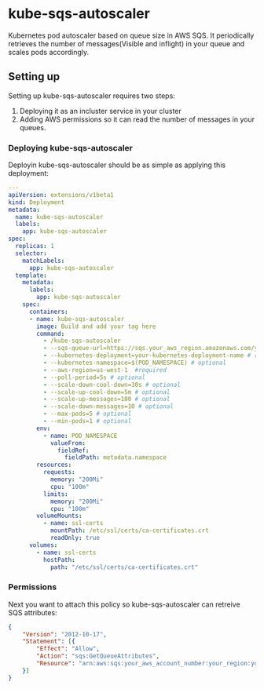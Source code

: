 # kube-sqs-autoscaler
Kubernetes pod autoscaler based on queue size in AWS SQS. It periodically retrieves the number of messages(Visible and inflight) in your queue and scales pods accordingly.

## Setting up
Setting up kube-sqs-autoscaler requires two steps:
1) Deploying it as an incluster service in your cluster
2) Adding AWS permissions so it can read the number of messages in your queues.

### Deploying kube-sqs-autoscaler
Deployin kube-sqs-autoscaler should be as simple as applying this deployment:
```yaml
---
apiVersion: extensions/v1beta1
kind: Deployment
metadata:
  name: kube-sqs-autoscaler
  labels:
    app: kube-sqs-autoscaler
spec:
  replicas: 1
  selector:
    matchLabels:
      app: kube-sqs-autoscaler
  template:
    metadata:
      labels:
        app: kube-sqs-autoscaler
    spec:
      containers:
      - name: kube-sqs-autoscaler
        image: Build and add your tag here
        command:
          - /kube-sqs-autoscaler
          - --sqs-queue-url=https://sqs.your_aws_region.amazonaws.com/your_aws_account_number/your_queue_name  # required
          - --kubernetes-deployment=your-kubernetes-deployment-name # required
          - --kubernetes-namespace=$(POD_NAMESPACE) # optional
          - --aws-region=us-west-1  #required
          - --poll-period=5s # optional
          - --scale-down-cool-down=30s # optional
          - --scale-up-cool-down=5m # optional
          - --scale-up-messages=100 # optional
          - --scale-down-messages=10 # optional
          - --max-pods=5 # optional
          - --min-pods=1 # optional
        env:
          - name: POD_NAMESPACE
            valueFrom:
              fieldRef:
                fieldPath: metadata.namespace
        resources:
          requests:
            memory: "200Mi"
            cpu: "100m"
          limits:
            memory: "200Mi"
            cpu: "100m"
        volumeMounts:
          - name: ssl-certs
            mountPath: /etc/ssl/certs/ca-certificates.crt
            readOnly: true
      volumes:
        - name: ssl-certs
          hostPath:
            path: "/etc/ssl/certs/ca-certificates.crt"
```

### Permissions
Next you want to attach this policy so kube-sqs-autoscaler can retreive SQS attributes:
```json
{
    "Version": "2012-10-17",
    "Statement": [{
        "Effect": "Allow",
        "Action": "sqs:GetQueueAttributes",
        "Resource": "arn:aws:sqs:your_aws_account_number:your_region:your_sqs_queue"
    }]
}
```
